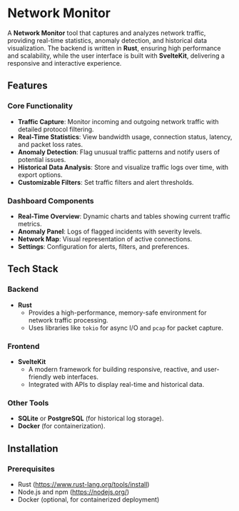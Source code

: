 # Network Monitor

A **Network Monitor** tool that captures and analyzes network traffic, providing real-time statistics, anomaly detection, and historical data visualization. The backend is written in **Rust**, ensuring high performance and scalability, while the user interface is built with **SvelteKit**, delivering a responsive and interactive experience.

## Features

### Core Functionality
- **Traffic Capture**: Monitor incoming and outgoing network traffic with detailed protocol filtering.
- **Real-Time Statistics**: View bandwidth usage, connection status, latency, and packet loss rates.
- **Anomaly Detection**: Flag unusual traffic patterns and notify users of potential issues.
- **Historical Data Analysis**: Store and visualize traffic logs over time, with export options.
- **Customizable Filters**: Set traffic filters and alert thresholds.

### Dashboard Components
- **Real-Time Overview**: Dynamic charts and tables showing current traffic metrics.
- **Anomaly Panel**: Logs of flagged incidents with severity levels.
- **Network Map**: Visual representation of active connections.
- **Settings**: Configuration for alerts, filters, and preferences.

## Tech Stack

### Backend
- **Rust**
  - Provides a high-performance, memory-safe environment for network traffic processing.
  - Uses libraries like `tokio` for async I/O and `pcap` for packet capture.

### Frontend
- **SvelteKit**
  - A modern framework for building responsive, reactive, and user-friendly web interfaces.
  - Integrated with APIs to display real-time and historical data.

### Other Tools
- **SQLite** or **PostgreSQL** (for historical log storage).
- **Docker** (for containerization).

## Installation

### Prerequisites
- Rust (https://www.rust-lang.org/tools/install)
- Node.js and npm (https://nodejs.org/)
- Docker (optional, for containerized deployment)
